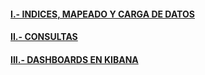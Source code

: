 #### [I.- INDICES, MAPEADO Y CARGA DE DATOS](https://github.com/cell-framework-project/sps-elastic-search-exam/tree/master/docs/indice.md)
#### [II.- CONSULTAS](https://github.com/cell-framework-project/sps-elastic-search-exam/blob/master/docs/consultas.md)
#### [III.- DASHBOARDS EN KIBANA](https://link-url-here.org)

